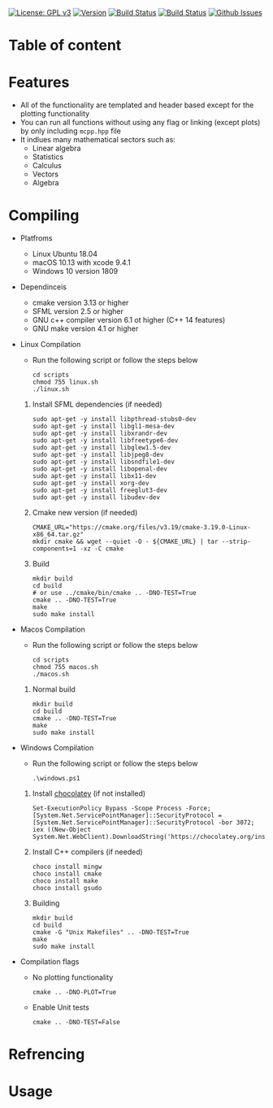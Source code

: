 <a href="https://www.gnu.org/licenses/gpl-3.0" target="_blank">![License: GPL v3](https://img.shields.io/badge/license-GPLv3-blue)</a>
<a href="https://github.com/harith-alsafi/mcpp/releases" target="_blank">![Version](https://img.shields.io/badge/version-1.0.1-blue)</a>
<a href="https://travis-ci.org/github/harith-alsafi/mcpp/builds" target="_blank">![Build Status](https://img.shields.io/badge/linux%2Fosx-passing-brightgreen)</a>
<a href="https://travis-ci.org/github/harith-alsafi/mcpp/builds" target="_blank">![Build Status](https://img.shields.io/badge/windows-passing-brightgreen)</a>
<a href="https://github.com/harith-alsafi/mcpp/issues" target="_blank">![Github Issues](https://img.shields.io/badge/issues-0%20open-yellow)</a>

# Table of content 

# Features
* All of the functionality are templated and header based except for the plotting functionality 
* You can run all functions without using any flag or linking (except plots) by only including ``mcpp.hpp`` file 
* It indlues many mathematical sectors such as:
    * Linear algebra 
    * Statistics 
    * Calculus 
    * Vectors 
    * Algebra 

# Compiling 
* Platfroms 
    * Linux Ubuntu 18.04
    * macOS 10.13 with xcode 9.4.1
    * Windows 10 version 1809
* Dependinceis 
    * cmake version 3.13 or higher
    * SFML version 2.5 or higher 
    * GNU c++ compiler version 6.1 ot higher (C++ 14 features)
    * GNU make version 4.1 or higher 
* Linux Compilation
    * Run the following script or follow the steps below
        ```
        cd scripts
        chmod 755 linux.sh
        ./linux.sh
        ```
    1) Install SFML dependencies (if needed)
        ```
        sudo apt-get -y install libpthread-stubs0-dev
        sudo apt-get -y install libgl1-mesa-dev
        sudo apt-get -y install libxrandr-dev
        sudo apt-get -y install libfreetype6-dev
        sudo apt-get -y install libglew1.5-dev
        sudo apt-get -y install libjpeg8-dev
        sudo apt-get -y install libsndfile1-dev
        sudo apt-get -y install libopenal-dev
        sudo apt-get -y install libx11-dev
        sudo apt-get -y install xorg-dev
        sudo apt-get -y install freeglut3-dev
        sudo apt-get -y install libudev-dev
        ```
    2) Cmake new version (if needed)
        ```
        CMAKE_URL="https://cmake.org/files/v3.19/cmake-3.19.0-Linux-x86_64.tar.gz"
        mkdir cmake && wget --quiet -O - ${CMAKE_URL} | tar --strip-components=1 -xz -C cmake 
        ```
    3) Build 
        ```
        mkdir build
        cd build
        # or use ../cmake/bin/cmake .. -DNO-TEST=True 
        cmake .. -DNO-TEST=True
        make
        sudo make install
        ```
* Macos Compilation
    * Run the following script or follow the steps below
        ```
        cd scripts
        chmod 755 macos.sh
        ./macos.sh
        ```
    1) Normal build 
        ```
        mkdir build
        cd build
        cmake .. -DNO-TEST=True  
        make
        sudo make install
        ```
* Windows Compilation
    * Run the following script or follow the steps below
        ```
        .\windows.ps1
        ```
    1) Install [chocolatey](https://chocolatey.org/install) (if not installed)
        ```
        Set-ExecutionPolicy Bypass -Scope Process -Force; [System.Net.ServicePointManager]::SecurityProtocol = [System.Net.ServicePointManager]::SecurityProtocol -bor 3072; iex ((New-Object System.Net.WebClient).DownloadString('https://chocolatey.org/install.ps1'))
        ```
    2) Install C++ compilers (if needed)
        ```
        choco install mingw
        choco install cmake
        choco install make
        choco install gsudo
        ```
    3) Building 
        ```
        mkdir build
        cd build
        cmake -G "Unix Makefiles" .. -DNO-TEST=True
        make 
        sudo make install
        ```

* Compilation flags 
    * No plotting functionality 
        ```
        cmake .. -DNO-PLOT=True
        ```
    * Enable Unit tests
        ```
        cmake .. -DNO-TEST=False
        ``` 

# Refrencing 
# Usage 
